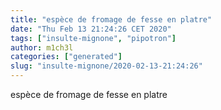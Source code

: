 ```yaml
---
title: "espèce de fromage de fesse en platre"
date: "Thu Feb 13 21:24:26 CET 2020"
tags: ["insulte-mignone", "pipotron"]
author: m1ch3l
categories: ["generated"]
slug: "insulte-mignone/2020-02-13-21:24:26"
---
```


espèce de fromage de fesse en platre
